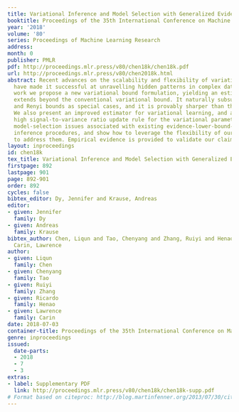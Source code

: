 ```yaml
---
title: Variational Inference and Model Selection with Generalized Evidence Bounds
booktitle: Proceedings of the 35th International Conference on Machine Learning
year: '2018'
volume: '80'
series: Proceedings of Machine Learning Research
address: 
month: 0
publisher: PMLR
pdf: http://proceedings.mlr.press/v80/chen18k/chen18k.pdf
url: http://proceedings.mlr.press/v80/chen2018k.html
abstract: Recent advances on the scalability and flexibility of variational inference
  have made it successful at unravelling hidden patterns in complex data. In this
  work we propose a new variational bound formulation, yielding an estimator that
  extends beyond the conventional variational bound. It naturally subsumes the importance-weighted
  and Renyi bounds as special cases, and it is provably sharper than these counterparts.
  We also present an improved estimator for variational learning, and advocate a novel
  high signal-to-variance ratio update rule for the variational parameters. We discuss
  model-selection issues associated with existing evidence-lower-bound-based variational
  inference procedures, and show how to leverage the flexibility of our new formulation
  to address them. Empirical evidence is provided to validate our claims.
layout: inproceedings
id: chen18k
tex_title: Variational Inference and Model Selection with Generalized Evidence Bounds
firstpage: 892
lastpage: 901
page: 892-901
order: 892
cycles: false
bibtex_editor: Dy, Jennifer and Krause, Andreas
editor:
- given: Jennifer
  family: Dy
- given: Andreas
  family: Krause
bibtex_author: Chen, Liqun and Tao, Chenyang and Zhang, Ruiyi and Henao, Ricardo and
  Carin, Lawrence
author:
- given: Liqun
  family: Chen
- given: Chenyang
  family: Tao
- given: Ruiyi
  family: Zhang
- given: Ricardo
  family: Henao
- given: Lawrence
  family: Carin
date: 2018-07-03
container-title: Proceedings of the 35th International Conference on Machine Learning
genre: inproceedings
issued:
  date-parts:
  - 2018
  - 7
  - 3
extras:
- label: Supplementary PDF
  link: http://proceedings.mlr.press/v80/chen18k/chen18k-supp.pdf
# Format based on citeproc: http://blog.martinfenner.org/2013/07/30/citeproc-yaml-for-bibliographies/
---
```

